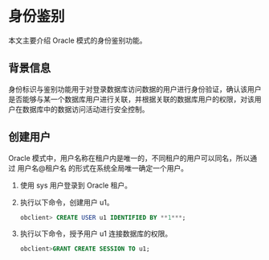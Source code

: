 # 身份鉴别

本文主要介绍 Oracle 模式的身份鉴别功能。

## 背景信息

身份标识与鉴别功能用于对登录数据库访问数据的用户进行身份验证，确认该用户是否能够与某一个数据库用户进行关联，并根据关联的数据库用户的权限，对该用户在数据库中的数据访问活动进行安全控制。

## 创建用户

Oracle 模式中，用户名称在租户内是唯一的，不同租户的用户可以同名，所以通过 用户名@租户名 的形式在系统全局唯一确定一个用户。

1. 使用 sys 用户登录到 Oracle 租户。
2. 执行以下命令，创建用户 u1。

   ```sql
   obclient> CREATE USER u1 IDENTIFIED BY **1***;
   ```

3. 执行以下命令，授予用户 u1 连接数据库的权限。

   ```sql
   obclient>GRANT CREATE SESSION TO u1;
   ```
